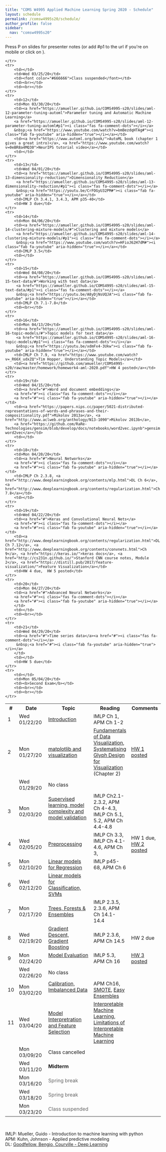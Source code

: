 ```yaml
---
title: "COMS W4995 Applied Machine Learning Spring 2020 - Schedule"
layout: schedule
permalink: /comsw4995s20/schedule/
author_profile: false
sidebar:
  nav: "comsw4995s20"
---
```


Press P on slides for presenter notes (or add #p1 to the url if you're on mobile or click on <i class="fas fa-comment-dots"></i>).

<div class="schedule">
<table cellspacing="0" border="0">
	<colgroup span="2"></colgroup>
	<colgroup></colgroup>
	<colgroup></colgroup>
	<colgroup></colgroup>
    <tr>
        <th>#</th>
        <th style="width:126px">Date</th>
        <th style="width:330px">Topic</th>
        <th>Reading</th>
        <th style="width:115px">Comments</th>
    </tr>
	<tr>
		<td>1</td>
		<td>Wed 01/22/20</td>
		<td><a href="https://amueller.github.io/COMS4995-s20/slides/aml-01-introduction/">Introduction</a>
		<a href="https://amueller.github.io/COMS4995-s20/slides/aml-01-introduction/#p1"><i class="fas fa-comment-dots"></i></a>
		&nbsp;<a href="https://www.youtube.com/watch?v=rbvpiPJuK64&list=PL_pVmAaAnxIRnSw6wiCpSvshFyCREZmlM"><i class="fab fa-youtube" aria-hidden="true"></i></a></td>
		<td>IMLP Ch 1, APM Ch 1-2</td>
		<td><br></td>
	</tr>
	<tr>
		<td>2</td>
		<td>Mon 01/27/20</td>
		<td><a href="https://amueller.github.io/COMS4995-s20/slides/aml-02-matplotlib">matplotlib and visualization</a>
		<a href="https://amueller.github.io/COMS4995-s20/slides/aml-02-matplotlib#p1"><i class="fas fa-comment-dots"></i></a>
		&nbsp;<a href="https://youtu.be/OW3oco7nlV4"><i class="fab fa-youtube" aria-hidden="true"></i></a></td>
		<td><a href="https://serialmentor.com/dataviz/">Fundamentals of Data Visualization</a>, <a href="https://ora.ox.ac.uk/objects/uuid:b98ccce1-038f-4c0a-a259-7f53dfe06ac7">Systematising Glyph Design for Visualization</a> (Chapter 2)</td>
		<td><a href="https://github.com/amueller/COMS4995-s20/raw/master/homework/homework1-spring-2020.pdf">HW 1 posted</a></td>
	</tr>
	<tr>
		<td><br></td>
		<td>Wed 01/29/20</td>
		<td>No class</td>
		<td></td>
		<td><br></td>
	</tr>
	<tr>
		<td>3</td>
		<td>Mon 02/03/20</td>
		<td><a href="https://amueller.github.io/COMS4995-s20/slides/aml-03-supervised-learning">Supervised learning, model complexity and model validation</a>
		<a href="https://amueller.github.io/COMS4995-s20/slides/aml-03-supervised-learning#p1"><i class="fas fa-comment-dots"></i></a>&nbsp;
		<a href="https://www.youtube.com/watch?v=7_YzyMYC2zM"><i class="fab fa-youtube" aria-hidden="true"></i></a>
        </td>
		<td>IMLP Ch2.1-2.3.2, APM Ch 4-4.3, IMLP Ch 5.1, 5.2, APM Ch 4.4-4.8</td>
		<td></td>
	</tr>
	<tr>
		<td>4<br></td>
		<td>Wed 02/05/20</td>
		<td><a href="https://amueller.github.io/COMS4995-s20/slides/aml-04-preprocessing">Preprocessing</a>
		<a href="https://amueller.github.io/COMS4995-s20/slides/aml-04-preprocessing#p1"><i class="fas fa-comment-dots"></i></a>
		&nbsp;<a href="https://www.youtube.com/watch?v=XpOBSaktb6s"><i class="fab fa-youtube" aria-hidden="true"></i></a>
        </td>
		<td>IMLP Ch 3.3, IMLP Ch 4.1-4.6, APM Ch 3,</td>
		<td>HW 1 due, <a href="https://github.com/amueller/COMS4995-s20/raw/master/homework/homework2-aml-2020.pdf">HW 2 posted</a></td>
	</tr>
	<tr>
		<td>5</td>
		<td>Mon 02/10/20</td>
		<td><a href="https://amueller.github.io/COMS4995-s20/slides/aml-05-linear-models-regression#">Linear models for Regression</a> <a href="https://amueller.github.io/COMS4995-s20/slides/aml-05-linear-models-regression#p1"><i class="fas fa-comment-dots"></i></a>
		&nbsp;<a href="https://youtu.be/-OOsfj5Revo#"><i class="fab fa-youtube" aria-hidden="true"></i></a></td>
		<td>IMLP p45-68, APM Ch 6</td>
		<td></td>
	</tr>
	<tr>
		<td>6</td>
		<td>Wed 02/12/20</td>
		<td><a href="https://amueller.github.io/COMS4995-s20/slides/aml-06-linear-models-classification#">Linear models for Classification, SVMs</a>
		<a href="https://amueller.github.io/COMS4995-s20/slides/aml-06-linear-models-classification#p1"><i class="fas fa-comment-dots"></i></a>
		&nbsp;<a href="https://youtu.be/_dqBhUrq09U#"><i class="fab fa-youtube" aria-hidden="true"></i></a></td>
		<td></td>
		<td></td>
	</tr>
	<tr>
		<td>7</td>
		<td>Mon 02/17/20</td>
		<td><a href="https://amueller.github.io/COMS4995-s20/slides/aml-07-trees-forests">Trees, Forests &amp; Ensembles</a>
		<a href="https://amueller.github.io/COMS4995-s20/slides/aml-07-trees-forests#p1"><i class="fas fa-comment-dots"></i></a>
		&nbsp;<a href="https://www.youtube.com/watch?v=nomd5ylZ2dw&lc=z22qvxq4yzudz3ewh04t1aokgw14zshrao4wjnjrxq3brk0h00410#"><i class="fab fa-youtube" aria-hidden="true"></i></a></td>
		<td>IMLP 2.3.5, 2.3.6, APM Ch 14.1-14.4</td>
		<td></td>
	</tr>
	<tr>
		<td>8<br></td>
		<td>Wed 02/19/20</td>
		<td><a href="https://amueller.github.io/COMS4995-s20/slides/aml-08-gradient-boosting#">Gradient Descent, Gradient Boosting</a>
		<a href="https://amueller.github.io/COMS4995-s20/slides/aml-08-gradient-boosting#p1"><i class="fas fa-comment-dots"></i></a>
		&nbsp;<a href="https://www.youtube.com/watch?v=yrTW5YTmFjw&lc=z22odddywkr2dhax104t1aokg0t42atq2fw3cby3w15abk0h00410"><i class="fab fa-youtube" aria-hidden="true"></i></a></td>
		<td>IMLP 2.3.6, APM Ch 14.5</td>
		<td>HW 2 due</td>
	</tr>
	<tr>
		<td>9</td>
		<td>Mon 02/24/20</td>
		<td><a href="https://amueller.github.io/COMS4995-s20/slides/aml-09-model-evaluation#">Model Evaluation</a>
		<a href="https://amueller.github.io/COMS4995-s20/slides/aml-09-model-evaluation#p1"><i class="fas fa-comment-dots"></i></a>
		&nbsp;<a href="https://youtu.be/trg3YkCsjqE#"><i class="fab fa-youtube" aria-hidden="true"></i></a></td>
		<td>IMLP 5.3, APM Ch 16</td>
		<td><a href="https://github.com/amueller/COMS4995-s20/raw/master/homework/homework3-aml-2020.pdf">HW 3 posted</a></td>
	</tr>
	<tr>
		<td></td>
		<td>Wed 02/26/20</td>
		<td>No class
			</td>
		<td></td>
		<td></td>
	</tr>
	<tr>
		<td>10</td>
		<td>Mon 03/02/20</td>
		<td><a href="https://amueller.github.io/COMS4995-s20/slides/aml-10-calibration-imbalanced-data">Calibration, Imbalanced Data</a>
		<a href="https://amueller.github.io/COMS4995-s20/slides/aml-10-calibration-imbalanced-data#p1"><i class="fas fa-comment-dots"></i></a>
		&nbsp;<a href="https://www.youtube.com/watch?v=w3OPq0V8fr8#"><i class="fab fa-youtube" aria-hidden="true"></i></a></td>
		<td>APM Ch16, <a href="https://arxiv.org/pdf/1106.1813.pdf">SMOTE</a>, <a href="http://cs.nju.edu.cn/zhouzh/zhouzh.files/publication/tsmcb09.pdf">Easy Ensembles</a></td>
		<td></td>
	</tr>
	<tr>
		<td>11</td>
		<td>Wed 03/04/20</td>
        <td><a href="https://amueller.github.io/COMS4995-s20/slides/aml-11-interpretation-feature-selection">Model Interpretration and Feature Selection</a>
		<a href="https://amueller.github.io/COMS4995-s20/slides/aml-11-interpretation-feature-selection#p1"><i class="fas fa-comment-dots"></i></a>
		&nbsp;<a href="https://youtu.be/FDhyS6Xjxa8#"><i class="fab fa-youtube" aria-hidden="true"></i></a></td>
        <td><a href="https://christophm.github.io/interpretable-ml-book/">Interpretable Machine Learning</a>, <a href="https://compstat-lmu.github.io/iml_methods_limitations/">Limitations of Interpretable Machine Learning</a></td>
		<td></td>
	</tr>
	<tr>
		<td></td>
		<td>Mon 03/09/20</td>
		<td>Class cancelled</td>
		<td></td>
		<td></td>
	</tr>
	<tr>
		<td><br></td>
		<td>Wed 03/11/20</td>
		<td><b>Midterm</b></td>
		<td><br></td>
		<td><br></td>
	</tr>
	<tr>
		<td></td>
		<td>Mon 03/16/20</td>
		<td><font color="#666666">Spring break</font></td>
		<td><br></td>
		<td><br></td>
	</tr>
	<tr>
		<td><br></td>
		<td>Wed 03/18/20</td>
		<td><font color="#666666">Spring break</font></td>
		<td><br></td>
		<td><br></td>
	</tr>
	<tr>
		<td></td>
		<td>Mon 03/23/20</td>
		<td><font color="#666666">Class suspended</font></td>
		<td><br></td>
		<td><br></td>

	</tr>
	<tr>
		<td></td>
		<td>Wed 03/25/20</td>
		<td><font color="#666666">Class suspended</font></td>
		<td><br></td>
		<td><br></td>
	</tr>
    <tr>
		<td>12</td>
		<td>Mon 03/30/20</td>
		<td><a href="https://amueller.github.io/COMS4995-s20/slides/aml-12-parameter-tuning-automl">Parameter tuning and Automatic Machine Learning</a>
		<a href="https://amueller.github.io/COMS4995-s20/slides/aml-12-parameter-tuning-automl#p1"><i class="fas fa-comment-dots"></i></a>
		&nbsp;<a href="https://www.youtube.com/watch?v=bmBezdqHTAg#"><i class="fab fa-youtube" aria-hidden="true"></i></a></td>
		<td><a href="https://www.automl.org/book/">AutoML book (chapter 1 gives a great intro)</a>, <a href="https://www.youtube.com/watch?v=0eBR8a4MQ30">NeurIPS tutorial video</a></td>
		<td></td>
	</tr>
	<tr>
		<td>13</td>
		<td>Wed 04/01/20</td>
		<td><a href="https://amueller.github.io/COMS4995-s20/slides/aml-13-dimensionality-reduction/">Dimensionality Reduction</a>
		 <a href="https://amueller.github.io/COMS4995-s20/slides/aml-13-dimensionality-reduction/#p1"><i class="fas fa-comment-dots"></i></a>
		 &nbsp;<a href="https://youtu.be/CrFOGyU32PM#"><i class="fab fa-youtube" aria-hidden="true"></i></a></td>
		<td>IMLP Ch 3.4.1, 3.4.3, APM p35-40</td>
        <td>HW 3 due</td>
	</tr>
	<tr>
		<td>14</td>
		<td>Mon 04/06/20</td>
		<td><a href="https://amueller.github.io/COMS4995-s20/slides/aml-14-clustering-mixture-models/#">Clustering and mixture models</a>
		 <a href="https://amueller.github.io/COMS4995-s20/slides/aml-14-clustering-mixture-models/#p1"><i class="fas fa-comment-dots"></i></a>
		 &nbsp;<a href="https://www.youtube.com/watch?v=HFioJ62H7dM#"><i class="fab fa-youtube" aria-hidden="true"></i></a></td>
		<td>IMLP 3.5</td>
		<td></td>
	</tr>
	<tr>
		<td>15</td>
		<td>Wed 04/08/20</td>
		<td><a href="https://amueller.github.io/COMS4995-s20/slides/aml-15-text-data/#">Working with text data</a>
		 <a href="https://amueller.github.io/COMS4995-s20/slides/aml-15-text-data/#p1"><i class="fas fa-comment-dots"></i></a>
		 &nbsp;<a href="https://youtu.be/A8yDjNsUQJA"><i class="fab fa-youtube" aria-hidden="true"></i></a></td>
		<td>IMLP Ch 7.1-7.8</td>
		<td><br></td>
	</tr>
	<tr>
		<td>16</td>
		<td>Mon 04/13/20</td>
		<td><a href="https://amueller.github.io/COMS4995-s20/slides/aml-16-topic-models/#">Topic models for text data</a>
		 <a href="https://amueller.github.io/COMS4995-s20/slides/aml-16-topic-models/#p1"><i class="fas fa-comment-dots"></i></a>
		 &nbsp;<a href="https://youtu.be/xdmFx4-3Ukw"><i class="fab fa-youtube" aria-hidden="true"></i></a></td>
		<td>IMLP Ch 7.9, <a href="https://www.youtube.com/watch?v=_R66X_udxZQ">Tim Hopper, Understanding Topic Models</a></td>
		<td><a href="https://github.com/amueller/COMS4995-s20/raw/master/homework/homework4-aml-2020.pdf">HW 4 posted</a></td>
	</tr>
	<tr>
		<td>19</td>
		<td>Wed 04/15/20</td>
		<td><a href="#">Word and document embeddings</a>
		<a href="#"><i class="fas fa-comment-dots"></i></a>
		<a href="#"><i class="fab fa-youtube" aria-hidden="true"></i></a></td>
		<td><a href="https://papers.nips.cc/paper/5021-distributed-representations-of-words-and-phrases-and-their-compositionality.pdf">Mikolov 2013a</a>, <a href="http://www.aclweb.org/anthology/N13-1090">Mikolov 2013b</a>,
        <a href="https://github.com/RaRe-Technologies/gensim/blob/develop/docs/notebooks/word2vec.ipynb">gensim word2vec</a></td>
		<td></td>
	</tr>
	<tr>
		<td>18</td>
		<td>Mon 04/20/20</td>
		<td><a href="#">Neural Networks</a>
		<a href="#"><i class="fas fa-comment-dots"></i></a>
		<a href="#"><i class="fab fa-youtube" aria-hidden="true"></i></a></td>
		<td>IMLP Ch 2.3.8, <a href="http://www.deeplearningbook.org/contents/mlp.html">DL Ch 6</a>, <a href="http://www.deeplearningbook.org/contents/regularization.html">Ch 7.8</a></td>
		<td></td>
	</tr>
	<tr>
		<td>19</td>
		<td>Wed 04/22/20</td>
		<td><a href="#">Keras and Convolutional Neural Nets</a>
		<a href="#"><i class="fas fa-comment-dots"></i></a>
		<a href="#"><i class="fab fa-youtube" aria-hidden="true"></i></a></td>
		<td><a href="http://www.deeplearningbook.org/contents/regularization.html">DL Ch 7.12</a>, <a href="http://www.deeplearningbook.org/contents/convnets.html">Ch 9</a>, <a href="https://keras.io/">keras docs</a>, <a href="http://cs231n.github.io/">Stanford CNN course notes, Module 2</a>, <a href="https://distill.pub/2017/feature-visualization/">Feature Visualization</a></td>
		<td>HW 4 due,  HW 5 posted</td>
	</tr>
	<tr>
		<td>20</td>
		<td>Mon 04/27/20</td>
		<td><a href="#">Advanced Neural Networks</a>
		<a href="#"><i class="fas fa-comment-dots"></i></a>
		<a href="#"><i class="fab fa-youtube" aria-hidden="true"></i></a>
		</td>
		<td></td>
		<td><br></td>
	</tr>
	<tr>
		<td>21</td>
		<td>Wed 04/29/20</td>
		<td><a href="#">Time series data</a><a href="#"><i class="fas fa-comment-dots"></i></a>
		 &nbsp;<a href="#"><i class="fab fa-youtube" aria-hidden="true"></i></a>
		</td>
		<td></td>
		<td>HW 5 due</td>
	</tr>
	<tr>
		<td></td>
		<td>Mon 05/04/20</td>
		<td><b>Second Exam</b></td>
		<td><br></td>
		<td><br></td>
	</tr>
</table>
</div>

<div class="post">
<br>
<p>
IMLP: Mueller, Guido - Introduction to machine learning with python<br>
APM: Kuhn, Johnson - Applied predictive modeling<br>
DL: <a href="http://www.deeplearningbook.org/">Goodfellow, Bengio, Courville - Deep Learning</a>
</p>
</div>
